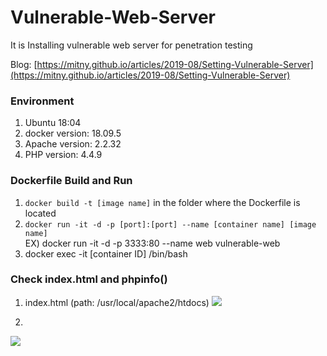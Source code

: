 # Vulnerable-Web-Server
It is Installing vulnerable web server for penetration testing

Blog: [https://mitny.github.io/articles/2019-08/Setting-Vulnerable-Server](https://mitny.github.io/articles/2019-08/Setting-Vulnerable-Server)

### Environment
1. Ubuntu 18:04
2. docker version: 18.09.5
3. Apache version: 2.2.32
4. PHP version: 4.4.9

### Dockerfile Build and Run
1. `docker build -t [image name]`  in the folder where the Dockerfile is located
2. `docker run -it -d -p [port]:[port] --name [container name] [image name]` <br>EX) docker run -it -d -p 3333:80 --name web vulnerable-web
3. docker exec -it [container ID] /bin/bash

### Check index.html and phpinfo()

1. index.html (path: /usr/local/apache2/htdocs)
![](https://mitny.github.io/assets/posts/web/docker-apache-run.png)

2. <?php phpinfo(); ?>
![](https://mitny.github.io/assets/posts/web/phpinfo-check.png)
